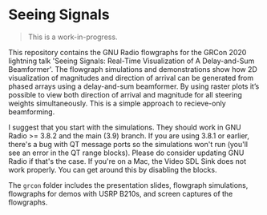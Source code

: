 # Seeing Signals

> This is a work-in-progress.

This repository contains the GNU Radio flowgraphs for the GRCon 2020 lightning talk 'Seeing Signals: Real-Time Visualization of A Delay-and-Sum Beamformer'. The flowgraph simulations and demonstrations show how 2D visualization of magnitudes and direction of arrival can be generated from phased arrays using a delay-and-sum beamformer. By using raster plots it’s possible to view both direction of arrival and magnitude for all steering weights simultaneously. This is a simple approach to recieve-only beamforming. 

I suggest that you start with the simulations. They should work in GNU Radio >= 3.8.2 and the main (3.9) branch. If you are using 3.8.1 or earlier, there's a bug with QT message ports so the simulations won't run (you'll see an error in the QT range blocks). Please do consider updating GNU Radio if that's the case. If you're on a Mac, the Video SDL Sink does not work properly. You can get around this by disabling the blocks.

The `grcon` folder includes the presentation slides, flowgraph simulations, flowgraphs for demos with USRP B210s, and screen captures of the flowgraphs. 
